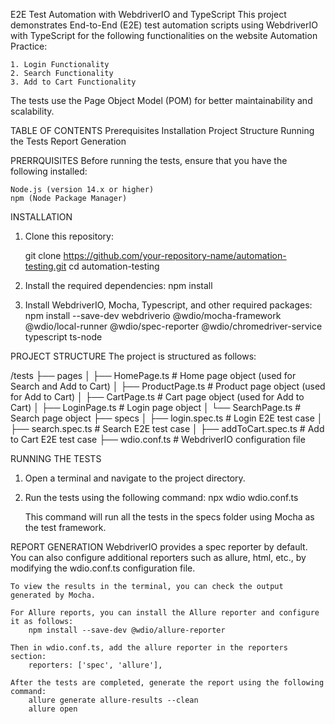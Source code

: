 E2E Test Automation with WebdriverIO and TypeScript
This project demonstrates End-to-End (E2E) test automation scripts using WebdriverIO with TypeScript for the following functionalities on the website Automation Practice:

	1. Login Functionality
	2. Search Functionality
	3. Add to Cart Functionality
The tests use the Page Object Model (POM) for better maintainability and scalability.

TABLE OF CONTENTS
	Prerequisites
	Installation
	Project Structure
	Running the Tests
	Report Generation

PRERRQUISITES
	Before running the tests, ensure that you have the following installed:

	Node.js (version 14.x or higher)
	npm (Node Package Manager)

INSTALLATION
1. Clone this repository:

	git clone https://github.com/your-repository-name/automation-testing.git
	cd automation-testing

2. Install the required dependencies:
	npm install

3. Install WebdriverIO, Mocha, Typescript, and other required packages:
	npm install --save-dev webdriverio @wdio/mocha-framework @wdio/local-runner @wdio/spec-reporter @wdio/chromedriver-service typescript ts-node

PROJECT STRUCTURE
	The project is structured as follows:


/tests
  ├── pages
  │   ├── HomePage.ts         # Home page object (used for Search and Add to Cart)
  │   ├── ProductPage.ts      # Product page object (used for Add to Cart)
  │   ├── CartPage.ts         # Cart page object (used for Add to Cart)
  │   ├── LoginPage.ts        # Login page object
  │   └── SearchPage.ts       # Search page object
  ├── specs
  │   ├── login.spec.ts       # Login E2E test case
  │   ├── search.spec.ts      # Search E2E test case
  │   ├── addToCart.spec.ts   # Add to Cart E2E test case
  ├── wdio.conf.ts            # WebdriverIO configuration file

RUNNING THE TESTS

1. Open a terminal and navigate to the project directory.

2. Run the tests using the following command:
	npx wdio wdio.conf.ts

	This command will run all the tests in the specs folder using Mocha as the test framework.

REPORT GENERATION
	WebdriverIO provides a spec reporter by default. You can also configure additional reporters such as allure, html, etc., by modifying the wdio.conf.ts configuration file.

	To view the results in the terminal, you can check the output generated by Mocha.

	For Allure reports, you can install the Allure reporter and configure it as follows: 
		npm install --save-dev @wdio/allure-reporter

	Then in wdio.conf.ts, add the allure reporter in the reporters section:
		reporters: ['spec', 'allure'],

	After the tests are completed, generate the report using the following command:
		allure generate allure-results --clean
		allure open



